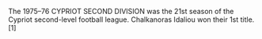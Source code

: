 The 1975–76 CYPRIOT SECOND DIVISION was the 21st season of the Cypriot second-level football league. Chalkanoras Idaliou won their 1st title.[1]
